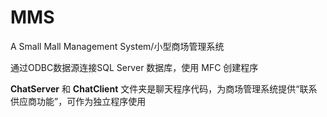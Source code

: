 # MMS
A Small Mall Management System/小型商场管理系统

通过ODBC数据源连接SQL Server 数据库，使用 MFC 创建程序

**ChatServer** 和 **ChatClient** 文件夹是聊天程序代码，为商场管理系统提供“联系供应商功能”，可作为独立程序使用
